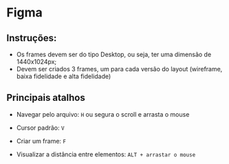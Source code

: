 # Figma

## Instruções:

- Os frames devem ser do tipo Desktop, ou seja, ter uma dimensão de 1440x1024px;
- Devem ser criados 3 frames, um para cada versão do layout (wireframe, baixa fidelidade e alta fidelidade)

## Principais atalhos

- Navegar pelo arquivo: `H` ou segura o scroll e arrasta o mouse

- Cursor padrão: `V`

- Criar um frame: `F`

- Visualizar a distância entre elementos: `ALT + arrastar o mouse`
